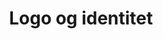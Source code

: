 ---
title: "Logo og identitet"
cover_image: "Logo-og-identitet"
description: Beskrivelse af hvad siden handler om.
manchet_text: "Hos Mediegruppen arbejder vi med 4 nøgleord, som definerer vores verden og syn på din kommunikation. De fire ord rummer alle aspekter af kommunikationen og giver dig et blik på, hvordan vi ser vores rolle og opgave."
eleventyNavigation:
  title: Logo og identitet
  excerpt: >-
    <svg xmlns="http://www.w3.org/2000/svg" viewBox="0 0 512 512"><path d="M128 224c-17.7 0-32 14.3-32 32s14.3 32 32 32 32-14.3 32-32-14.4-32-32-32zM418.6 58.1C359.2 9.3 281.3-10 204.6 5 104.9 24.4 24.7 104.2 5.1 203.7c-16.7 84.2 8.1 168.3 67.8 230.6 47.3 49.4 109.7 77.8 167.9 77.8 8.8 0 17.5-.6 26.1-2 24.2-3.7 44.6-18.7 56.1-41.1 12.3-24 12.3-52.7.2-76.6-6.1-12-5.5-26.2 1.8-38 7-11.8 18.7-18.4 32-18.4h72.2c46.4 0 82.8-35.7 82.8-81.3-.2-76.4-34.3-148.1-93.4-196.6zM429.2 288H357c-29.9 0-57.2 15.4-73 41.3-16 26.1-17.3 57.8-3.6 84.9 5.1 10.1 5.1 22.7-.2 32.9-2.6 5-8.7 13.7-20.6 15.6-49.3 7.7-108.9-16.6-152-61.6-48.8-50.9-69-119.4-55.4-188 15.9-80.6 80.8-145.3 161.6-161 62.6-12.3 126.1 3.5 174.3 43.1 48.1 39.5 75.7 97.6 75.9 159.6 0 18.6-15.3 33.2-34.8 33.2zM160 128c-17.7 0-32 14.3-32 32s14.3 32 32 32 32-14.3 32-32-14.4-32-32-32zm96-32.1c-17.7 0-32 14.3-32 32s14.3 32 32 32 32-14.3 32-32c0-17.6-14.3-32-32-32zm96 32.1c-17.7 0-32 14.3-32 32s14.3 32 32 32 32-14.3 32-32-14.3-32-32-32z"></path></svg>
  key: logo-identitet
  parent: ydelser
  order: 1
---